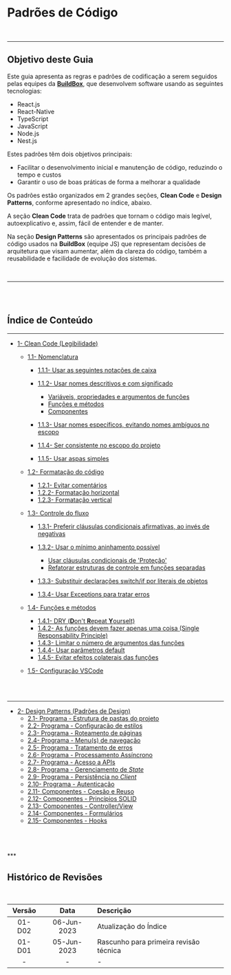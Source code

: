 # Padrões de Código<br>
<br>

***

## Objetivo deste Guia<br>
Este guia apresenta as regras e padrões de codificação a serem seguidos pelas equipes da [**BuildBox**](https://buildbox.com.br/), que desenvolvem software usando as seguintes tecnologias:<br>

* React.js
* React-Native
* TypeScript
* JavaScript
* Node.js
* Nest.js

Estes padrões têm dois objetivos principais:

* Facilitar o desenvolvimento inicial e manutenção de código, reduzindo o tempo e custos
* Garantir o uso de boas práticas de forma a melhorar a qualidade

Os padrões estão organizados em 2 grandes seções, **Clean Code** e **Design Patterns**, conforme apresentado no índice, abaixo.<br>

A seção **Clean Code** trata de padrões que tornam o código mais legível, autoexplicativo e, assim, fácil de entender e de manter.<br>

Na seção **Design Patterns** são apresentados os principais padrões de código usados na **BuildBox** (equipe JS) que representam decisões de arquitetura que visam aumentar, além da clareza do código, também a reusabilidade e facilidade de evolução dos sistemas.

<br>

***

<br>
<br>

## Índice de Conteúdo<br>

***

* [1- Clean Code (Legibilidade)](1-Clean-Code/1-nomenclature.md)
    * [1.1- Nomenclatura](1-Clean-Code/1-nomenclature.md)
        * [1.1.1- Usar as seguintes notações de caixa](1-Clean-Code/1-nomenclature.md)
        * [1.1.2- Usar nomes descritivos e com significado](1-Clean-Code/1-nomenclature.md)
            * [Variáveis, propriedades e argumentos de funções](1-Clean-Code/1-nomenclature.md)
            * [Funções e métodos](1-Clean-Code/1-nomenclature.md)
            * [Componentes](1-Clean-Code/1-nomenclature.md)

        * [1.1.3- Usar nomes específicos, evitando nomes ambíguos no escopo](1-Clean-Code/1-nomenclature.md)
        * [1.1.4- Ser consistente no escopo do projeto](1-Clean-Code/1-nomenclature.md)
        * [1.1.5- Usar aspas simples](1-Clean-Code/1-nomenclature.md)

    * [1.2- Formatação do código](1-Clean-Code/2-code-format.md)
        * [1.2.1- Evitar comentários](1-Clean-Code/2-code-format.md)
        * [1.2.2- Formatação horizontal](1-Clean-Code/2-code-format.md)
        * [1.2.3- Formatação vertical](1-Clean-Code/2-code-format.md)

    * [1.3- Controle do fluxo](1-Clean-Code/3-flow-control.md)
        * [1.3.1- Preferir cláusulas condicionais afirmativas, ao invés de negativas](1-Clean-Code/3-flow-control.md)
        * [1.3.2- Usar o mínimo aninhamento possível](1-Clean-Code/3-flow-control.md)
            * [Usar cláusulas condicionais de 'Proteção'](1-Clean-Code/3-flow-control.md)
            * [Refatorar estruturas de controle em funções separadas](1-Clean-Code/3-flow-control.md)

        * [1.3.3- Substituir declarações switch/if por literais de objetos](1-Clean-Code/3-flow-control.md)
        * [1.3.4- Usar Exceptions para tratar erros ](1-Clean-Code/3-flow-control.md)

    * [1.4- Funções e métodos](1-Clean-Code/4-functions.md)
        * [1.4.1- DRY (**D**on't **R**epeat **Y**ourselt)](1-Clean-Code/4-functions.md)
        * [1.4.2- As funções devem fazer apenas uma coisa (Single Responsability Principle)](1-Clean-Code/4-functions.md)
        * [1.4.3- Limitar o número de argumentos das funções](1-Clean-Code/4-functions.md)
        * [1.4.4- Usar parâmetros default](1-Clean-Code/4-functions.md)
        * [1.4.5- Evitar efeitos colaterais das funções](1-Clean-Code/4-functions.md)

    * [1.5- Configuração VSCode](1-Clean-Code/5-vscode-config.md)
<br>
<br>


***

* [2- Design Patterns (Padrões de Design)](2-Design-Patterns/1-design-patterns.md)
    * [2.1- Programa - Estrutura de pastas do projeto](2-Design-Patterns/2-folder-structure.md)
    * [2.2- Programa - Configuração de estilos]()
    * [2.3- Programa - Roteamento de páginas](2-Design-Patterns/3-page-routing.md)
    * [2.4- Programa - Menu(s) de navegação](2-Design-Patterns/4-navigation-menu.md)
    * [2.5- Programa - Tratamento de erros]()
    * [2.6- Programa - Processamento Assíncrono](2-Design-Patterns/6-asynchronous-processing.md)
    * [2.7- Programa - Acesso a APIs]()
    * [2.8- Programa - Gerenciamento de *State*](2-Design-Patterns/8-state-management.md)
    * [2.9- Programa - Persistência no *Client*]()
    * [2.10- Programa - Autenticação]()
    * [2.11- Componentes - Coesão e Reuso]()
    * [2.12- Componentes - Princípios SOLID]()
    * [2.13- Componentes - Controller/View]()
    * [2.14- Componentes - Formulários]()
    * [2.15- Componentes - Hooks]()
<br>
<br>
<br>
***

## Histórico de Revisões<br>
<br>

| Versão    | Data         | Descrição                                                |
| :-------: | :----------: | :------------------------------------------------------- |
| 01-D02    | 06-Jun-2023  | Atualização do Índice                                    |
| 01-D01    | 05-Jun-2023  | Rascunho para primeira revisão técnica                   |
| -         | -            | -                                                        |

